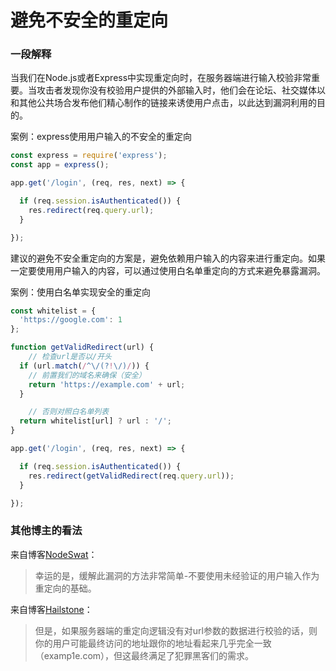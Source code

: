 # 避免不安全的重定向

### 一段解释

当我们在Node.js或者Express中实现重定向时，在服务器端进行输入校验非常重要。当攻击者发现你没有校验用户提供的外部输入时，他们会在论坛、社交媒体以和其他公共场合发布他们精心制作的链接来诱使用户点击，以此达到漏洞利用的目的。

案例：express使用用户输入的不安全的重定向
```javascript
const express = require('express');
const app = express();

app.get('/login', (req, res, next) => {

  if (req.session.isAuthenticated()) {
    res.redirect(req.query.url);
  }

}); 
```

建议的避免不安全重定向的方案是，避免依赖用户输入的内容来进行重定向。如果一定要使用用户输入的内容，可以通过使用白名单重定向的方式来避免暴露漏洞。

案例：使用白名单实现安全的重定向
```javascript
const whitelist = { 
  'https://google.com': 1 
};

function getValidRedirect(url) { 
    // 检查url是否以/开头
  if (url.match(/^\/(?!\/)/)) { 
    // 前置我们的域名来确保（安全）
    return 'https://example.com' + url; 
  } 

    // 否则对照白名单列表
  return whitelist[url] ? url : '/'; 
}

app.get('/login', (req, res, next) => {

  if (req.session.isAuthenticated()) {
    res.redirect(getValidRedirect(req.query.url));
  }

}); 
```

### 其他博主的看法

来自博客[NodeSwat](https://blog.nodeswat.com/unvalidated-redirects-b0a2885720db)：
> 幸运的是，缓解此漏洞的方法非常简单-不要使用未经验证的用户输入作为重定向的基础。

来自博客[Hailstone](https://blog.hailstone.io/how-to-prevent-unsafe-redirects-in-node-js/)：
> 但是，如果服务器端的重定向逻辑没有对url参数的数据进行校验的话，则你的用户可能最终访问的地址跟你的地址看起来几乎完全一致（examp1e.com），但这最终满足了犯罪黑客们的需求。
